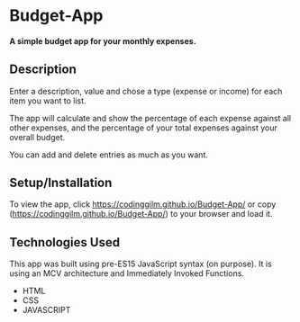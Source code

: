 # Budget-App

#### A simple budget app for your monthly expenses. 

## Description
Enter a description, value and chose a type (expense or income) for each item you want to list. 

The app will calculate and show the percentage of each expense against all other expenses, and the percentage of your total expenses against your overall budget. 

You can add and delete entries as much as you want. 


## Setup/Installation
To view the app, click https://codinggilm.github.io/Budget-App/ or copy (https://codinggilm.github.io/Budget-App/) to your browser and load it.

## Technologies Used
This app was built using pre-ES15 JavaScript syntax (on purpose). It is using an MCV architecture and Immediately Invoked Functions. 

* HTML
* CSS
* JAVASCRIPT
